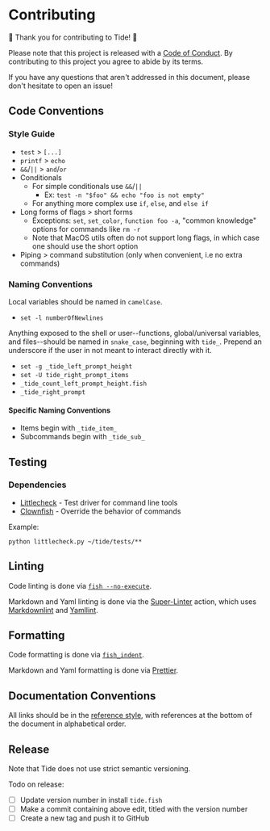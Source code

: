 # Contributing

🌊 Thank you for contributing to Tide! 🌊

Please note that this project is released with a [Code of Conduct][]. By contributing to this project you agree to abide by its terms.

If you have any questions that aren't addressed in this document, please don't hesitate to open an issue!

## Code Conventions

### Style Guide

- `test` > `[...]`
- `printf` > `echo`
- `&&`/`||` > `and`/`or`
- Conditionals
  - For simple conditionals use `&&`/`||`
    - Ex: `test -n "$foo" && echo "foo is not empty"`
  - For anything more complex use `if`, `else`, and `else if`
- Long forms of flags > short forms
  - Exceptions: `set`, `set_color`, `function foo -a`, "common knowledge" options for commands like `rm -r`
  - Note that MacOS utils often do not support long flags, in which case one should use the short option
- Piping > command substitution (only when convenient, i.e no extra commands)

### Naming Conventions

Local variables should be named in `camelCase`.

- `set -l numberOfNewlines`

Anything exposed to the shell or user--functions, global/universal variables, and files--should be named in `snake_case`, beginning with `tide_`. Prepend an underscore if the user in not meant to interact directly with it.

- `set -g _tide_left_prompt_height`
- `set -U tide_right_prompt_items`
- `_tide_count_left_prompt_height.fish`
- `_tide_right_prompt`

#### Specific Naming Conventions

- Items begin with `_tide_item_`
- Subcommands begin with `_tide_sub_`

## Testing

### Dependencies

- [Littlecheck][] - Test driver for command line tools
- [Clownfish][] - Override the behavior of commands

Example:

```console
python littlecheck.py ~/tide/tests/**
```

## Linting

Code linting is done via [`fish --no-execute`][].

Markdown and Yaml linting is done via the [Super-Linter][] action, which uses [Markdownlint][] and [Yamllint][].

## Formatting

Code formatting is done via [`fish_indent`][].

Markdown and Yaml formatting is done via [Prettier][].

## Documentation Conventions

All links should be in the [reference style][], with references at the bottom of the document in alphabetical order.

## Release

Note that Tide does not use strict semantic versioning.

Todo on release:

- [ ] Update version number in install `tide.fish`
- [ ] Make a commit containing above edit, titled with the version number
- [ ] Create a new tag and push it to GitHub

[`fish --no-execute`]: https://fishshell.com/docs/current/cmds/fish.html
[`fish_indent`]: https://fishshell.com/docs/current/cmds/fish_indent.html
[clownfish]: https://github.com/IlanCosman/clownfish
[code of conduct]: CODE_OF_CONDUCT.md
[littlecheck]: https://github.com/ridiculousfish/littlecheck
[markdownlint]: https://github.com/DavidAnson/markdownlint
[prettier]: https://github.com/prettier/prettier
[reference style]: https://www.markdownguide.org/basic-syntax/#reference-style-links
[super-linter]: https://github.com/github/super-linter
[yamllint]: https://github.com/adrienverge/yamllint
